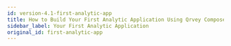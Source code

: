 ```yaml
---
id: version-4.1-first-analytic-app
title: How to Build Your First Analytic Application Using Qrvey Composer
sidebar_label: Your First Analytic Application
original_id: first-analytic-app
---
```

<div style="text-align: justify">

<script type="text/javascript">window.addEventListener("load",() => {
     document.querySelector('.post article').insertAdjacentHTML('afterbegin', `<iframe src="https://docs.google.com/presentation/d/e/2PACX-1vRGWXBBU9boS0HV12Q5pc4IT2_YSk55D_2oOHYKx1rezxoSacyKbr6LensS-BQpb5_FX4GssGF2-HUs/embed?start=false&loop=false&delayms=3000" frameborder="0" width="960" height="400" allowfullscreen="true" mozallowfullscreen="true" webkitallowfullscreen="true"></iframe>`);
});</script>    

